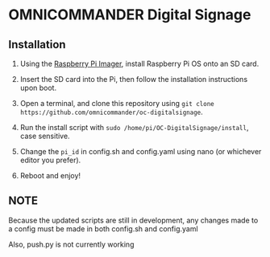 # OMNICOMMANDER Digital Signage

## Installation

1. Using the [Raspberry Pi Imager](https://www.raspberrypi.org/software/), install Raspberry Pi OS onto an SD card.

2. Insert the SD card into the Pi, then follow the installation instructions upon boot.

3. Open a terminal, and clone this repository using `git clone https://github.com/omnicommander/oc-digitalsignage`.

4. Run the install script with `sudo /home/pi/OC-DigitalSignage/install`, case sensitive.

5. Change the `pi_id` in config.sh and config.yaml using nano (or whichever editor you prefer).

6. Reboot and enjoy!

## NOTE
Because the updated scripts are still in development, any changes made to a config must be made in both config.sh and config.yaml

Also, push.py is not currently working
